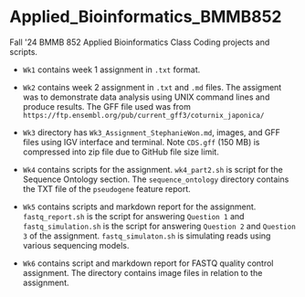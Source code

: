 # Applied_Bioinformatics_BMMB852
Fall '24 BMMB 852 Applied Bioinformatics Class Coding projects and scripts.

* `Wk1` contains week 1 assignment in `.txt` format.
* `Wk2` contains week 2 assignment in `.txt` and `.md` files. The assigment was to demonstrate data analysis using UNIX command lines and produce results. The GFF file used was from `https://ftp.ensembl.org/pub/current_gff3/coturnix_japonica/`

* `Wk3` directory has `Wk3_Assignment_StephanieWon.md`, images, and GFF files using IGV interface and terminal. Note `CDS.gff` (150 MB) is compressed into zip file due to GitHub file size limit. 

* `Wk4` contains scripts for the assignment. `wk4_part2.sh` is script for the Sequence Ontology section. The `sequence_ontology` directory contains the TXT file of the `pseudogene` feature report.
  
* `Wk5` contains scripts and markdown report for the assignment. `fastq_report.sh` is the script for answering `Question 1` and `fastq_simulation.sh` is the script for answering `Question 2` and `Question 3` of the assignment. `fastq_simulaton.sh` is simulating reads using various sequencing models.

* `Wk6` contains script and markdown report for FASTQ quality control assignment. The directory contains image files in relation to the assignment. 
